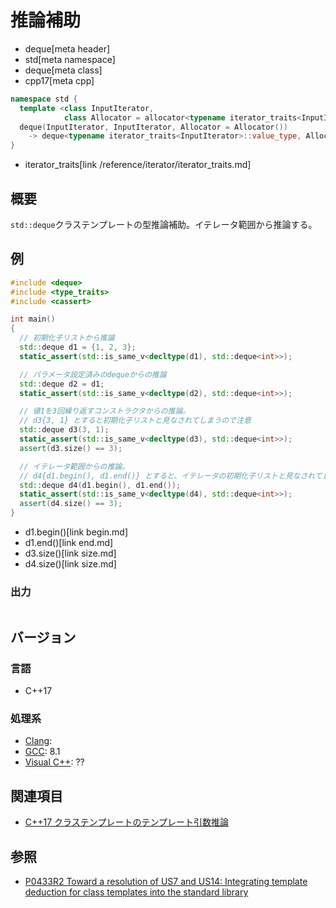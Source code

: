 # 推論補助
* deque[meta header]
* std[meta namespace]
* deque[meta class]
* cpp17[meta cpp]

```cpp
namespace std {
  template <class InputIterator,
            class Allocator = allocator<typename iterator_traits<InputIterator>::value_type>>
  deque(InputIterator, InputIterator, Allocator = Allocator())
    -> deque<typename iterator_traits<InputIterator>::value_type, Allocator>;
}
```
* iterator_traits[link /reference/iterator/iterator_traits.md]

## 概要
`std::deque`クラステンプレートの型推論補助。イテレータ範囲から推論する。


## 例
```cpp example
#include <deque>
#include <type_traits>
#include <cassert>

int main()
{
  // 初期化子リストから推論
  std::deque d1 = {1, 2, 3};
  static_assert(std::is_same_v<decltype(d1), std::deque<int>>);

  // パラメータ設定済みのdequeからの推論
  std::deque d2 = d1;
  static_assert(std::is_same_v<decltype(d2), std::deque<int>>);

  // 値1を3回繰り返すコンストラクタからの推論。
  // d3{3, 1} とすると初期化子リストと見なされてしまうので注意
  std::deque d3(3, 1);
  static_assert(std::is_same_v<decltype(d3), std::deque<int>>);
  assert(d3.size() == 3);

  // イテレータ範囲からの推論。
  // d4{d1.begin(), d1.end()} とすると、イテレータの初期化子リストと見なされてしまうので注意
  std::deque d4(d1.begin(), d1.end());
  static_assert(std::is_same_v<decltype(d4), std::deque<int>>);
  assert(d4.size() == 3);
}
```
* d1.begin()[link begin.md]
* d1.end()[link end.md]
* d3.size()[link size.md]
* d4.size()[link size.md]

### 出力
```
```


## バージョン
### 言語
- C++17

### 処理系
- [Clang](/implementation.md#clang):
- [GCC](/implementation.md#gcc): 8.1
- [Visual C++](/implementation.md#visual_cpp): ??


## 関連項目
- [C++17 クラステンプレートのテンプレート引数推論](/lang/cpp17/type_deduction_for_class_templates.md)


## 参照
- [P0433R2 Toward a resolution of US7 and US14: Integrating template deduction for class templates into the standard library](http://www.open-std.org/jtc1/sc22/wg21/docs/papers/2017/p0433r2.html)

